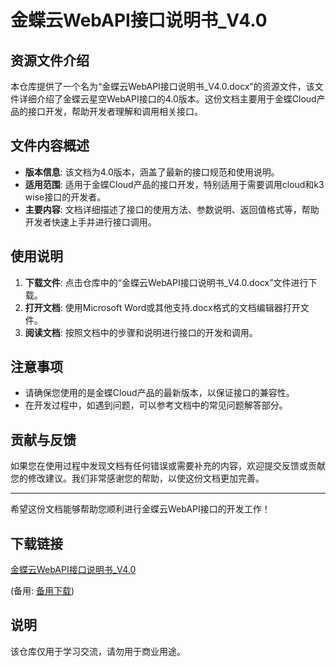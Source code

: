 # 金蝶云WebAPI接口说明书_V4.0

## 资源文件介绍

本仓库提供了一个名为“金蝶云WebAPI接口说明书_V4.0.docx”的资源文件，该文件详细介绍了金蝶云星空WebAPI接口的4.0版本。这份文档主要用于金蝶Cloud产品的接口开发，帮助开发者理解和调用相关接口。

## 文件内容概述

- **版本信息**: 该文档为4.0版本，涵盖了最新的接口规范和使用说明。
- **适用范围**: 适用于金蝶Cloud产品的接口开发，特别适用于需要调用cloud和k3 wise接口的开发者。
- **主要内容**: 文档详细描述了接口的使用方法、参数说明、返回值格式等，帮助开发者快速上手并进行接口调用。

## 使用说明

1. **下载文件**: 点击仓库中的“金蝶云WebAPI接口说明书_V4.0.docx”文件进行下载。
2. **打开文档**: 使用Microsoft Word或其他支持.docx格式的文档编辑器打开文件。
3. **阅读文档**: 按照文档中的步骤和说明进行接口的开发和调用。

## 注意事项

- 请确保您使用的是金蝶Cloud产品的最新版本，以保证接口的兼容性。
- 在开发过程中，如遇到问题，可以参考文档中的常见问题解答部分。

## 贡献与反馈

如果您在使用过程中发现文档有任何错误或需要补充的内容，欢迎提交反馈或贡献您的修改建议。我们非常感谢您的帮助，以使这份文档更加完善。

---

希望这份文档能够帮助您顺利进行金蝶云WebAPI接口的开发工作！

## 下载链接
[金蝶云WebAPI接口说明书_V4.0](https://pan.quark.cn/s/a0fffe2e0b5e) 

(备用: [备用下载](https://pan.baidu.com/s/1mQDoF0CvJlYa9-MhrUaF8Q?pwd=1234))

## 说明

该仓库仅用于学习交流，请勿用于商业用途。
